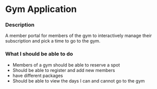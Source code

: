 # Gym Application
### Description
A member portal for members of the gym to interactively manage
their subscription and pick a time to go to the gym.

### What I should be able to do
* Members of a gym should be able to reserve a spot
* Should be able to register and add new members
* have different packages
* Should be able to view the days I can and cannot go to the gym
